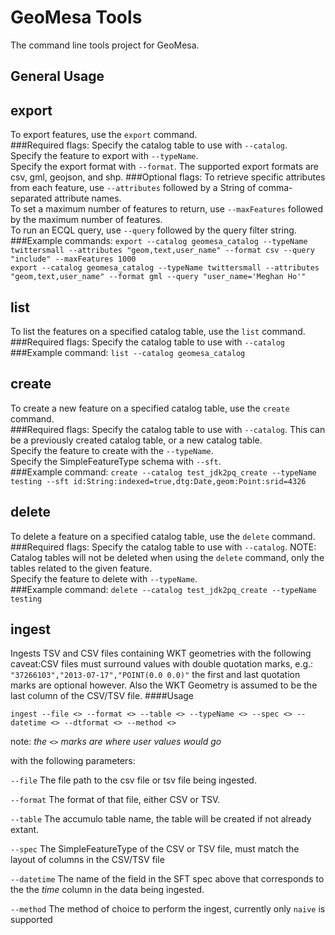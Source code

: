 # GeoMesa Tools

The command line tools project for GeoMesa.

## General Usage

## export
To export features, use the ```export``` command.  
###Required flags:
Specify the catalog table to use with ```--catalog```.  
Specify the feature to export with ```--typeName```.  
Specify the export format with ```--format```. The supported export formats are csv, gml, geojson, and shp.
###Optional flags:
To retrieve specific attributes from each feature, use ```--attributes``` followed by a String of comma-separated attribute names.  
To set a maximum number of features to return, use ```--maxFeatures``` followed by the maximum number of features.  
To run an ECQL query, use ```--query``` followed by the query filter string.  
###Example commands:
```export --catalog geomesa_catalog --typeName twittersmall --attributes "geom,text,user_name" --format csv --query "include" --maxFeatures 1000```  
```export --catalog geomesa_catalog --typeName twittersmall --attributes "geom,text,user_name" --format gml --query "user_name='Meghan Ho'"```
        
## list
To list the features on a specified catalog table, use the ```list``` command.  
###Required flags: 
Specify the catalog table to use with ```--catalog```
###Example command:
```list --catalog geomesa_catalog```

## create
To create a new feature on a specified catalog table, use the ```create``` command.  
###Required flags: 
Specify the catalog table to use with ```--catalog```. This can be a previously created catalog table, or a new catalog table.  
Specify the feature to create with the ```--typeName```.  
Specify the SimpleFeatureType schema with ```--sft```.  
###Example command:
```create --catalog test_jdk2pq_create --typeName testing --sft id:String:indexed=true,dtg:Date,geom:Point:srid=4326```
        
## delete
To delete a feature on a specified catalog table, use the ```delete``` command.  
###Required flags: 
Specify the catalog table to use with ```--catalog```. NOTE: Catalog tables will not be deleted when using the ```delete``` command, only the tables related to the given feature.  
Specify the feature to delete with ```--typeName```.  
###Example command:
```delete --catalog test_jdk2pq_create --typeName testing```
  
## ingest

Ingests TSV and CSV files containing WKT geometries with the following caveat:CSV files must surround values with double quotation marks, e.g.: `"37266103","2013-07-17","POINT(0.0 0.0)"` the first and last quotation marks are optional however. Also the WKT Geometry is assumed to be the last column of the CSV/TSV file.
####Usage
   
```ingest --file <> --format <> --table <> --typeName <> --spec <> --datetime <> --dtformat <> --method <>```

note: *the `<>` marks are where user values would go*

with the following parameters:
     
`--file` The file path to the csv file or tsv file being ingested.

`--format` The format of that file, either CSV or TSV.

`--table` The accumulo table name, the table will be created if not already extant.

`--spec` The SimpleFeatureType of the CSV or TSV file, must match the layout of columns in the CSV/TSV file

`--datetime` The name of the field in the SFT spec above that corresponds to the the *time* column in the data being ingested.

`--method` The method of choice to perform the ingest, currently only `naive` is supported